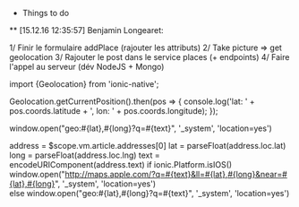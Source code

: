 * Things to do

** [15.12.16 12:35:57] Benjamin Longearet: 

1/ Finir le formulaire addPlace (rajouter les attributs)
2/ Take picture => get geolocation
3/ Rajouter le post dans le service places (+ endpoints)
4/ Faire l'appel au serveur (dév NodeJS + Mongo)

import {Geolocation} from 'ionic-native';

Geolocation.getCurrentPosition().then(pos => {
  console.log('lat: ' + pos.coords.latitude + ', lon: ' + pos.coords.longitude);
});

window.open("geo:#{lat},#{long}?q=#{text}", '_system', 'location=yes')

address = $scope.vm.article.addresses[0]
  lat = parseFloat(address.loc.lat)
  long = parseFloat(address.loc.lng)
  text =  encodeURIComponent(address.text)
  if ionic.Platform.isIOS()
    window.open("http://maps.apple.com/?q=#{text}&ll=#{lat},#{long}&near=#{lat},#{long}", '_system', 'location=yes')  
  else
    window.open("geo:#{lat},#{long}?q=#{text}", '_system', 'location=yes')